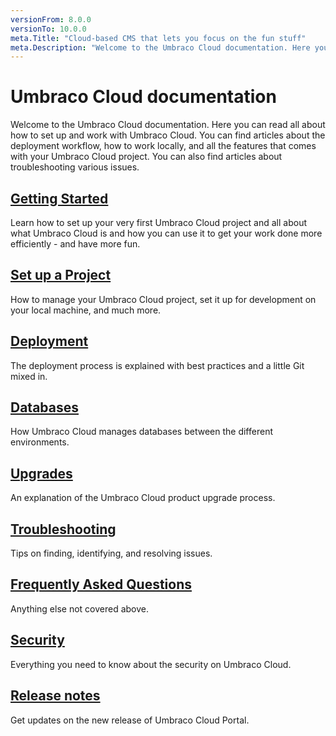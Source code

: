 ```yaml
---
versionFrom: 8.0.0
versionTo: 10.0.0
meta.Title: "Cloud-based CMS that lets you focus on the fun stuff"
meta.Description: "Welcome to the Umbraco Cloud documentation. Here you can read all about how to set up and work with Umbraco Cloud. You can find articles about the deployment workflow, how to work locally, and all the features that comes with your Umbraco Cloud project. You can also find articles about troubleshooting various issues."
---
```


# Umbraco Cloud documentation

Welcome to the Umbraco Cloud documentation. Here you can read all about how to set up and work with Umbraco Cloud. You can find articles about the deployment workflow, how to work locally, and all the features that comes with your Umbraco Cloud project. You can also find articles about troubleshooting various issues.

## [Getting Started](Getting-Started/)

Learn how to set up your very first Umbraco Cloud project and all about what Umbraco Cloud is and how you can use it to get your work done more efficiently - and have more fun.

## [Set up a Project](Set-Up/)

How to manage your Umbraco Cloud project, set it up for development on your local machine, and much more.

## [Deployment](Deployment/)

The deployment process is explained with best practices and a little Git mixed in.

## [Databases](Databases/)

How Umbraco Cloud manages databases between the different environments.

## [Upgrades](Upgrades/)

An explanation of the Umbraco Cloud product upgrade process.

## [Troubleshooting](Troubleshooting/)

Tips on finding, identifying, and resolving issues.

## [Frequently Asked Questions](Frequently-Asked-Questions/)

Anything else not covered above.

## [Security](Security/)

Everything you need to know about the security on Umbraco Cloud.

## [Release notes](Release-Notes/)

Get updates on the new release of Umbraco Cloud Portal.
